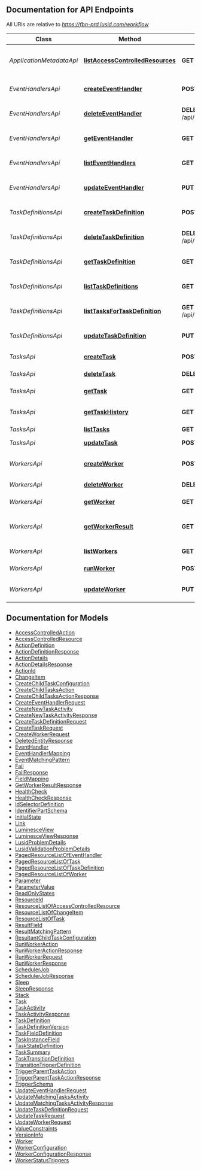 <a id="documentation-for-api-endpoints"></a>
## Documentation for API Endpoints

All URIs are relative to *https://fbn-prd.lusid.com/workflow*

Class | Method | HTTP request | Description
------------ | ------------- | ------------- | -------------
*ApplicationMetadataApi* | [**listAccessControlledResources**](docs/ApplicationMetadataApi.md#listaccesscontrolledresources) | **GET** /api/metadata/access/resources | [EXPERIMENTAL] ListAccessControlledResources: Get resources available for access control
*EventHandlersApi* | [**createEventHandler**](docs/EventHandlersApi.md#createeventhandler) | **POST** /api/eventhandlers | [EXPERIMENTAL] CreateEventHandler: Create a new Event Handler
*EventHandlersApi* | [**deleteEventHandler**](docs/EventHandlersApi.md#deleteeventhandler) | **DELETE** /api/eventhandlers/{scope}/{code} | [EXPERIMENTAL] DeleteEventHandler: Delete an Event Handler
*EventHandlersApi* | [**getEventHandler**](docs/EventHandlersApi.md#geteventhandler) | **GET** /api/eventhandlers/{scope}/{code} | [EXPERIMENTAL] GetEventHandler: Get an Event Handler
*EventHandlersApi* | [**listEventHandlers**](docs/EventHandlersApi.md#listeventhandlers) | **GET** /api/eventhandlers | [EXPERIMENTAL] ListEventHandlers: List Event Handlers
*EventHandlersApi* | [**updateEventHandler**](docs/EventHandlersApi.md#updateeventhandler) | **PUT** /api/eventhandlers/{scope}/{code} | [EXPERIMENTAL] UpdateEventHandler: Update an existing Event handler
*TaskDefinitionsApi* | [**createTaskDefinition**](docs/TaskDefinitionsApi.md#createtaskdefinition) | **POST** /api/taskdefinitions | [EXPERIMENTAL] CreateTaskDefinition: Create a new Task Definition
*TaskDefinitionsApi* | [**deleteTaskDefinition**](docs/TaskDefinitionsApi.md#deletetaskdefinition) | **DELETE** /api/taskdefinitions/{scope}/{code} | [EXPERIMENTAL] DeleteTaskDefinition: Delete a Task Definition
*TaskDefinitionsApi* | [**getTaskDefinition**](docs/TaskDefinitionsApi.md#gettaskdefinition) | **GET** /api/taskdefinitions/{scope}/{code} | [EXPERIMENTAL] GetTaskDefinition: Get a Task Definition
*TaskDefinitionsApi* | [**listTaskDefinitions**](docs/TaskDefinitionsApi.md#listtaskdefinitions) | **GET** /api/taskdefinitions | [EXPERIMENTAL] ListTaskDefinitions: List Task Definitions
*TaskDefinitionsApi* | [**listTasksForTaskDefinition**](docs/TaskDefinitionsApi.md#listtasksfortaskdefinition) | **GET** /api/taskdefinitions/{scope}/{code}/tasks | [EXPERIMENTAL] ListTasksForTaskDefinition: List Tasks for a Task Definition
*TaskDefinitionsApi* | [**updateTaskDefinition**](docs/TaskDefinitionsApi.md#updatetaskdefinition) | **PUT** /api/taskdefinitions/{scope}/{code} | [EXPERIMENTAL] UpdateTaskDefinition: Update an existing Task Definition
*TasksApi* | [**createTask**](docs/TasksApi.md#createtask) | **POST** /api/tasks | [EXPERIMENTAL] CreateTask: Create a new Task
*TasksApi* | [**deleteTask**](docs/TasksApi.md#deletetask) | **DELETE** /api/tasks/{id} | [EXPERIMENTAL] DeleteTask: Delete a Task
*TasksApi* | [**getTask**](docs/TasksApi.md#gettask) | **GET** /api/tasks/{id} | [EXPERIMENTAL] GetTask: Get a Task
*TasksApi* | [**getTaskHistory**](docs/TasksApi.md#gettaskhistory) | **GET** /api/tasks/{id}/history | [EXPERIMENTAL] GetTaskHistory: Get the history of a Task
*TasksApi* | [**listTasks**](docs/TasksApi.md#listtasks) | **GET** /api/tasks | ListTasks: List Tasks
*TasksApi* | [**updateTask**](docs/TasksApi.md#updatetask) | **POST** /api/tasks/{id} | [EXPERIMENTAL] UpdateTask: Update a Task
*WorkersApi* | [**createWorker**](docs/WorkersApi.md#createworker) | **POST** /api/workers | [EXPERIMENTAL] CreateWorker: Create a new Worker
*WorkersApi* | [**deleteWorker**](docs/WorkersApi.md#deleteworker) | **DELETE** /api/workers/{scope}/{code} | [EXPERIMENTAL] DeleteWorker: Delete a Worker
*WorkersApi* | [**getWorker**](docs/WorkersApi.md#getworker) | **GET** /api/workers/{scope}/{code} | [EXPERIMENTAL] GetWorker: Get a Worker
*WorkersApi* | [**getWorkerResult**](docs/WorkersApi.md#getworkerresult) | **GET** /api/workers/{runId}/$result | [EXPERIMENTAL] GetWorkerResult: Get the status of a specific run of a worker with any relevant results
*WorkersApi* | [**listWorkers**](docs/WorkersApi.md#listworkers) | **GET** /api/workers | [EXPERIMENTAL] ListWorkers: List Workers
*WorkersApi* | [**runWorker**](docs/WorkersApi.md#runworker) | **POST** /api/workers/{scope}/{code}/$run | [EXPERIMENTAL] RunWorker: Run a Worker
*WorkersApi* | [**updateWorker**](docs/WorkersApi.md#updateworker) | **PUT** /api/workers/{scope}/{code} | [EXPERIMENTAL] UpdateWorker: Update a Worker


<a id="documentation-for-models"></a>
## Documentation for Models

 - [AccessControlledAction](docs/AccessControlledAction.md)
 - [AccessControlledResource](docs/AccessControlledResource.md)
 - [ActionDefinition](docs/ActionDefinition.md)
 - [ActionDefinitionResponse](docs/ActionDefinitionResponse.md)
 - [ActionDetails](docs/ActionDetails.md)
 - [ActionDetailsResponse](docs/ActionDetailsResponse.md)
 - [ActionId](docs/ActionId.md)
 - [ChangeItem](docs/ChangeItem.md)
 - [CreateChildTaskConfiguration](docs/CreateChildTaskConfiguration.md)
 - [CreateChildTasksAction](docs/CreateChildTasksAction.md)
 - [CreateChildTasksActionResponse](docs/CreateChildTasksActionResponse.md)
 - [CreateEventHandlerRequest](docs/CreateEventHandlerRequest.md)
 - [CreateNewTaskActivity](docs/CreateNewTaskActivity.md)
 - [CreateNewTaskActivityResponse](docs/CreateNewTaskActivityResponse.md)
 - [CreateTaskDefinitionRequest](docs/CreateTaskDefinitionRequest.md)
 - [CreateTaskRequest](docs/CreateTaskRequest.md)
 - [CreateWorkerRequest](docs/CreateWorkerRequest.md)
 - [DeletedEntityResponse](docs/DeletedEntityResponse.md)
 - [EventHandler](docs/EventHandler.md)
 - [EventHandlerMapping](docs/EventHandlerMapping.md)
 - [EventMatchingPattern](docs/EventMatchingPattern.md)
 - [Fail](docs/Fail.md)
 - [FailResponse](docs/FailResponse.md)
 - [FieldMapping](docs/FieldMapping.md)
 - [GetWorkerResultResponse](docs/GetWorkerResultResponse.md)
 - [HealthCheck](docs/HealthCheck.md)
 - [HealthCheckResponse](docs/HealthCheckResponse.md)
 - [IdSelectorDefinition](docs/IdSelectorDefinition.md)
 - [IdentifierPartSchema](docs/IdentifierPartSchema.md)
 - [InitialState](docs/InitialState.md)
 - [Link](docs/Link.md)
 - [LuminesceView](docs/LuminesceView.md)
 - [LuminesceViewResponse](docs/LuminesceViewResponse.md)
 - [LusidProblemDetails](docs/LusidProblemDetails.md)
 - [LusidValidationProblemDetails](docs/LusidValidationProblemDetails.md)
 - [PagedResourceListOfEventHandler](docs/PagedResourceListOfEventHandler.md)
 - [PagedResourceListOfTask](docs/PagedResourceListOfTask.md)
 - [PagedResourceListOfTaskDefinition](docs/PagedResourceListOfTaskDefinition.md)
 - [PagedResourceListOfWorker](docs/PagedResourceListOfWorker.md)
 - [Parameter](docs/Parameter.md)
 - [ParameterValue](docs/ParameterValue.md)
 - [ReadOnlyStates](docs/ReadOnlyStates.md)
 - [ResourceId](docs/ResourceId.md)
 - [ResourceListOfAccessControlledResource](docs/ResourceListOfAccessControlledResource.md)
 - [ResourceListOfChangeItem](docs/ResourceListOfChangeItem.md)
 - [ResourceListOfTask](docs/ResourceListOfTask.md)
 - [ResultField](docs/ResultField.md)
 - [ResultMatchingPattern](docs/ResultMatchingPattern.md)
 - [ResultantChildTaskConfiguration](docs/ResultantChildTaskConfiguration.md)
 - [RunWorkerAction](docs/RunWorkerAction.md)
 - [RunWorkerActionResponse](docs/RunWorkerActionResponse.md)
 - [RunWorkerRequest](docs/RunWorkerRequest.md)
 - [RunWorkerResponse](docs/RunWorkerResponse.md)
 - [SchedulerJob](docs/SchedulerJob.md)
 - [SchedulerJobResponse](docs/SchedulerJobResponse.md)
 - [Sleep](docs/Sleep.md)
 - [SleepResponse](docs/SleepResponse.md)
 - [Stack](docs/Stack.md)
 - [Task](docs/Task.md)
 - [TaskActivity](docs/TaskActivity.md)
 - [TaskActivityResponse](docs/TaskActivityResponse.md)
 - [TaskDefinition](docs/TaskDefinition.md)
 - [TaskDefinitionVersion](docs/TaskDefinitionVersion.md)
 - [TaskFieldDefinition](docs/TaskFieldDefinition.md)
 - [TaskInstanceField](docs/TaskInstanceField.md)
 - [TaskStateDefinition](docs/TaskStateDefinition.md)
 - [TaskSummary](docs/TaskSummary.md)
 - [TaskTransitionDefinition](docs/TaskTransitionDefinition.md)
 - [TransitionTriggerDefinition](docs/TransitionTriggerDefinition.md)
 - [TriggerParentTaskAction](docs/TriggerParentTaskAction.md)
 - [TriggerParentTaskActionResponse](docs/TriggerParentTaskActionResponse.md)
 - [TriggerSchema](docs/TriggerSchema.md)
 - [UpdateEventHandlerRequest](docs/UpdateEventHandlerRequest.md)
 - [UpdateMatchingTasksActivity](docs/UpdateMatchingTasksActivity.md)
 - [UpdateMatchingTasksActivityResponse](docs/UpdateMatchingTasksActivityResponse.md)
 - [UpdateTaskDefinitionRequest](docs/UpdateTaskDefinitionRequest.md)
 - [UpdateTaskRequest](docs/UpdateTaskRequest.md)
 - [UpdateWorkerRequest](docs/UpdateWorkerRequest.md)
 - [ValueConstraints](docs/ValueConstraints.md)
 - [VersionInfo](docs/VersionInfo.md)
 - [Worker](docs/Worker.md)
 - [WorkerConfiguration](docs/WorkerConfiguration.md)
 - [WorkerConfigurationResponse](docs/WorkerConfigurationResponse.md)
 - [WorkerStatusTriggers](docs/WorkerStatusTriggers.md)

